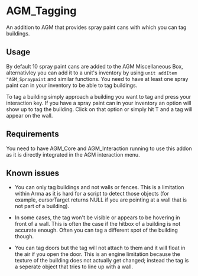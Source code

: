 AGM_Tagging
===========

An addition to AGM that provides spray paint cans with which you can tag buildings.

## Usage
By default 10 spray paint cans are added to the AGM Miscellaneous Box, alternativley you can add it to a unit's inventory by using `unit addItem "AGM_Spraypaint` and similar functions. You need to have at least one spray paint can in your inventory to be able to tag buildings.

To tag a building simply approach a building you want to tag and press your interaction key. If you have a spray paint can in your inventory an option will show up to tag the building. Click on that option or simply hit T and a tag will appear on the wall.

## Requirements
You need to have AGM_Core and AGM_Interaction running to use this addon as it is directly integrated in the AGM interaction menu.

## Known issues
* You can only tag buildings and not walls or fences. This is a limitation within Arma as it is hard for a script to detect those objects (for example, cursorTarget returns NULL if you are pointing at a wall that is not part of a building).

* In some cases, the tag won't be visible or appears to be hovering in front of a wall. This is often the case if the hitbox of a building is not accurate enough. Often you can tag a different spot of the building though.

* You can tag doors but the tag will not attach to them and it will float in the air if you open the door. This is an engine limitation because the texture of the building does not actually get changed; instead the tag is a seperate object that tries to line up with a wall.
